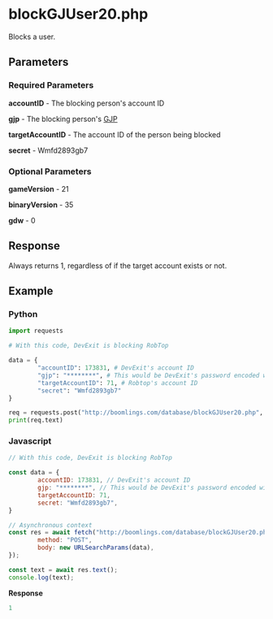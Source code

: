 # blockGJUser20.php

Blocks a user.

## Parameters

### Required Parameters

**accountID** - The blocking person's account ID

**gjp** - The blocking person's [GJP](/topics/encryption/gjp.md)

**targetAccountID** - The account ID of the person being blocked

**secret** - Wmfd2893gb7

### Optional Parameters

**gameVersion** - 21

**binaryVersion** - 35

**gdw** - 0

## Response

Always returns 1, regardless of if the target account exists or not.

## Example

<!-- tabs:start -->

### **Python**

```py
import requests

# With this code, DevExit is blocking RobTop

data = {
        "accountID": 173831, # DevExit's account ID
        "gjp": "********", # This would be DevExit's password encoded with GJP encryption
        "targetAccountID": 71, # Robtop's account ID
        "secret": "Wmfd2893gb7"
}

req = requests.post("http://boomlings.com/database/blockGJUser20.php", data=data)
print(req.text)
```


### **Javascript**
```js
// With this code, DevExit is blocking RobTop

const data = {
        accountID: 173831, // DevExit's account ID
        gjp: "********", // This would be DevExit's password encoded with GJP encryption
        targetAccountID: 71,
        secret: "Wmfd2893gb7",
}

// Asynchronous context
const res = await fetch("http://boomlings.com/database/blockGJUser20.php", {
        method: "POST",
        body: new URLSearchParams(data),
});

const text = await res.text();
console.log(text);
```

**Response**
```py
1
```

<!-- tabs:end -->
